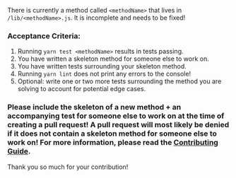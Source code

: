 There is currently a method called `<methodName>` that lives in `/lib/<methodName>.js`.
It is incomplete and needs to be fixed!

### Acceptance Criteria:
1. Running `yarn test <methodName>` results in tests passing.
2. You have written a skeleton method for someone else to work on.
3. You have written tests surrounding your skeleton method.
4. Running `yarn lint` does not print any errors to the console!
5. Optional: write one or two more tests surrounding the method you are solving to account for potential edge cases.

### Please include the skeleton of a new method + an accompanying test for someone else to work on at the time of creating a pull request! A pull request will most likely be denied if it does not contain a skeleton method for someone else to work on! For more information, please read the [Contributing Guide](https://github.com/BlakeGuilloud/ganon/blob/master/CONTRIBUTING.md).


Thank you so much for your contribution!